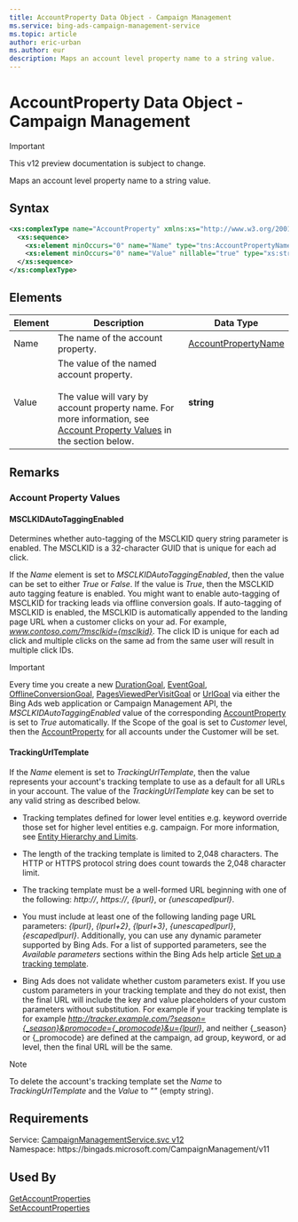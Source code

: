 ```yaml
---
title: AccountProperty Data Object - Campaign Management
ms.service: bing-ads-campaign-management-service
ms.topic: article
author: eric-urban
ms.author: eur
description: Maps an account level property name to a string value.
---
```

# AccountProperty Data Object - Campaign Management

> [!IMPORTANT]
> This v12 preview documentation is subject to change.

Maps an account level property name to a string value.

## Syntax
```xml
<xs:complexType name="AccountProperty" xmlns:xs="http://www.w3.org/2001/XMLSchema">
  <xs:sequence>
    <xs:element minOccurs="0" name="Name" type="tns:AccountPropertyName" />
    <xs:element minOccurs="0" name="Value" nillable="true" type="xs:string" />
  </xs:sequence>
</xs:complexType>
```

## <a name="elements"></a>Elements

|Element|Description|Data Type|
|-----------|---------------|-------------|
|<a name="name"></a>Name|The name of the account property.|[AccountPropertyName](accountpropertyname.md)|
|<a name="value"></a>Value|The value of the named account property.<br/><br/>The value will vary by account property name. For more information, see [Account Property Values](#accountpropertyvalues) in the section below.|**string**|

## <a name="remarks"></a>Remarks
### <a name="accountpropertyvalues"></a>Account Property Values
#### <a name="msclkidautotaggingenabled"></a>MSCLKIDAutoTaggingEnabled
Determines whether auto-tagging of the MSCLKID query string parameter is enabled. The MSCLKID is a 32-character GUID that is unique for each ad click.

If the *Name* element is set to *MSCLKIDAutoTaggingEnabled*, then the value can be set to either *True* or *False*. If the value is *True*, then the MSCLKID auto tagging feature is enabled. You might want to enable auto-tagging of MSCLKID for tracking leads via offline conversion goals. If auto-tagging of MSCLKID is enabled, the MSCLKID is automatically appended to the landing page URL when a customer clicks on your ad. For example, *www.contoso.com/?msclkid={msclkid}*. The click ID is unique for each ad click and multiple clicks on the same ad from the same user will result in multiple click IDs.

> [!IMPORTANT]
> Every time you create a new [DurationGoal](/bingads/campaign-management-service/durationgoal.md), [EventGoal](/bingads/campaign-management-service/eventgoal.md), [OfflineConversionGoal](/bingads/campaign-management-service/offlineconversiongoal.md), [PagesViewedPerVisitGoal](/bingads/campaign-management-service/pagesviewedpervisitgoal.md) or [UrlGoal](/bingads/campaign-management-service/urlgoal.md) via either the Bing Ads web application or Campaign Management API, the *MSCLKIDAutoTaggingEnabled* value of the corresponding [AccountProperty](/bingads/campaign-management-service/accountproperty.md) is set to *True* automatically. If the Scope of the goal is set to *Customer* level, then the [AccountProperty](/bingads/campaign-management-service/accountproperty.md) for all accounts under the Customer will be set. 

#### <a name="trackingurltemplate"></a>TrackingUrlTemplate
If the *Name* element is set to *TrackingUrlTemplate*, then the value represents your account's tracking template to use as a default for all URLs in your account. The value of the *TrackingUrlTemplate* key can be set to any valid string as described below.

-   Tracking templates defined for lower level entities e.g. keyword override those set for higher level entities e.g. campaign. For more information, see [Entity Hierarchy and Limits](http://go.microsoft.com/fwlink/?LinkID=627130).

-   The length of the tracking template is limited to 2,048 characters. The HTTP or HTTPS protocol string does count towards the 2,048 character limit.

-   The tracking template must be a well-formed URL beginning with one of the following: *http://*, *https://*, *{lpurl}*, or *{unescapedlpurl}*.

-   You must include at least one of the following landing page URL parameters: *{lpurl}*, *{lpurl+2}*, *{lpurl+3}*, *{unescapedlpurl}*, *{escapedlpurl}*. Additionally, you can use any dynamic parameter supported by Bing Ads. For a list of supported parameters, see the *Available parameters* sections within the Bing Ads help article [Set up a tracking template](https://help.bingads.microsoft.com/#apex/3/en/56772/-1).

-   Bing Ads does not validate whether custom parameters exist. If you use custom parameters in your tracking template and they do not exist, then the final URL will include the key and value placeholders of your custom parameters without substitution. For example if your tracking template is  for example *http://tracker.example.com/?season={_season}&promocode={_promocode}&u={lpurl}*, and neither {_season} or {_promocode}  are defined at the campaign, ad group, keyword, or ad level, then the final URL will be the same.

> [!NOTE]
> To delete the account's tracking template set the *Name* to *TrackingUrlTemplate* and the *Value* to *""* (empty string).

## Requirements
Service: [CampaignManagementService.svc v12](https://campaign.api.bingads.microsoft.com/Api/Advertiser/CampaignManagement/v11/CampaignManagementService.svc)  
Namespace: https\://bingads.microsoft.com/CampaignManagement/v11  

## Used By
[GetAccountProperties](getaccountproperties.md)  
[SetAccountProperties](setaccountproperties.md)  
